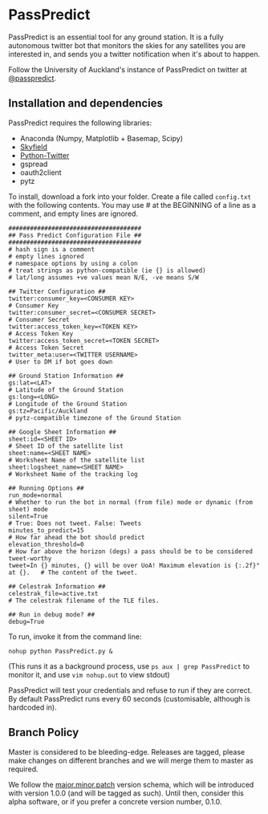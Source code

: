 # PassPredict

PassPredict is an essential tool for any ground station. It is a fully autonomous twitter bot that monitors the skies for any satellites you are interested in, and sends you a twitter notification when it's about to happen.

Follow the University of Auckland's instance of PassPredict on twitter at [@passpredict](http://twitter.com/passpredict).

## Installation and dependencies
PassPredict requires the following libraries:
- Anaconda (Numpy, Matplotlib + Basemap, Scipy)
- [Skyfield](https://rhodesmill.org/skyfield)
- [Python-Twitter](https://github.com/bear/python-twitter)
- gspread
- oauth2client
- pytz

To install, download a fork into your folder. Create a file called `config.txt` with the following contents. You may use # at the BEGINNING of a line as a comment, and empty lines are ignored.


    #####################################
    ## Pass Predict Configuration File ##
    #####################################
    # hash sign is a comment
    # empty lines ignored
    # namespace options by using a colon
    # treat strings as python-compatible (ie {} is allowed)
    # lat/long assumes +ve values mean N/E, -ve means S/W
    
    ## Twitter Configuration ##
    twitter:consumer_key=<CONSUMER KEY>                                             # Consumer Key
    twitter:consumer_secret=<CONSUMER SECRET>                                       # Consumer Secret
    twitter:access_token_key=<TOKEN KEY>                                            # Access Token Key
    twitter:access_token_secret=<TOKEN SECRET>                                      # Access Token Secret
    twitter_meta:user=<TWITTER USERNAME>                                            # User to DM if bot goes down
    
    ## Ground Station Information ##
    gs:lat=<LAT>                                                                    # Latitude of the Ground Station
    gs:long=<LONG>                                                                  # Longitude of the Ground Station
    gs:tz=Pacific/Auckland                                                          # pytz-compatible timezone of the Ground Station
    
    ## Google Sheet Information ##
    sheet:id=<SHEET ID>                                                             # Sheet ID of the satellite list
    sheet:name=<SHEET NAME>                                                         # Worksheet Name of the satellite list
    sheet:logsheet_name=<SHEET NAME>                                                # Worksheet Name of the tracking log
    
    ## Running Options ##
    run_mode=normal                                                                 # Whether to run the bot in normal (from file) mode or dynamic (from sheet) mode
    silent=True                                                                     # True: Does not tweet. False: Tweets
    minutes_to_predict=15                                                           # How far ahead the bot should predict
    elevation_threshold=0                                                           # How far above the horizon (degs) a pass should be to be considered tweet-worthy
    tweet=In {} minutes, {} will be over UoA! Maximum elevation is {:.2f}° at {}.   # The content of the tweet.
    
    ## Celestrak Information ##
    celestrak_file=active.txt                                                       # The celestrak filename of the TLE files.
    
    ## Run in debug mode? ##
    debug=True

To run, invoke it from the command line:

    nohup python PassPredict.py & 

(This runs it as a background process, use `ps aux | grep PassPredict` to monitor it, and use `vim nohup.out` to view stdout)

PassPredict will test your credentials and refuse to run if they are correct. By default PassPredict runs every 60 seconds (customisable, although is hardcoded in).

## Branch Policy
Master is considered to be bleeding-edge. Releases are tagged, please make changes on different branches and we will merge them to master as required.

We follow the [major.minor.patch](https://semver.org/) version schema, which will be introduced with version 1.0.0 (and will be tagged as such). Until then, consider this alpha software, or if you prefer a concrete version number, 0.1.0.
